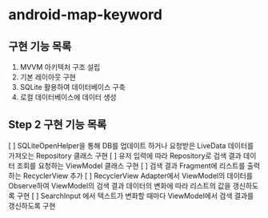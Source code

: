 # android-map-keyword

## 구현 기능 목록
1. MVVM 아키텍처 구조 설립
2. 기본 레이아웃 구현
3. SQLite 활용하여 데이터베이스 구축
4. 로컬 데이터베이스에 데이터 생성

## Step 2 구현 기능 목록
[ ]  SQLiteOpenHelper을 통해 DB를 업데이트 하거나 요청받은 LiveData 데이터를 가져오는 Repository 클래스 구현
[ ]  유저 입력에 따라 Repository로 검색 결과 데이터 조회를 요청하는 ViewModel 클래스 구현
[ ]  검색 결과 Fragment에 리스트를 출력하는 RecyclerView 추가
[ ]  RecyclerView Adapter에서 ViewModel의 데이터를 Observe하여 ViewModel의 검색 결과 데이터의 변화에 따라 리스트의 값을 갱신하도록 구현
[ ]  SearchInput 에서 텍스트가 변화할 때마다 ViewModel에서 검색 결과를 갱신하도록 구현